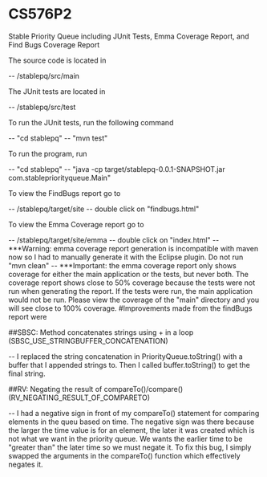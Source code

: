 # CS576P2
Stable Priority Queue including JUnit Tests, Emma Coverage Report, and Find Bugs Coverage Report

The source code is located in 

-- /stablepq/src/main

The JUnit tests are located in

-- /stablepq/src/test

To run the JUnit tests, run the following command

-- "cd stablepq"
-- "mvn test"

To run the program, run

-- "cd stablepq"
-- "java -cp target/stablepq-0.0.1-SNAPSHOT.jar com.stablepriorityqueue.Main"

To view the FindBugs report go to

-- /stablepq/target/site
-- double click on "findbugs.html"

To view the Emma Coverage report go to

-- /stablepq/target/site/emma
-- double click on "index.html"
-- ***Warning: emma coverage report generation is incompatible with maven now so I had to manually generate it with the Eclipse plugin.  Do not run "mvn clean"
-- ***Important: the emma coverage report only shows coverage for either the main application or the tests, but never both. The coverage report shows close to 50% coverage because the tests were not run when generating the report. If the tests were run, the main application would not be run. Please view the coverage of the "main" directory and you will see close to 100% coverage.
#Improvements made from the findBugs report were

##SBSC: Method concatenates strings using + in a loop (SBSC_USE_STRINGBUFFER_CONCATENATION)

-- I replaced the string concatenation in PriorityQueue.toString() with a buffer that I appended strings to. Then I called buffer.toString() to get the final string.

##RV: Negating the result of compareTo()/compare() (RV_NEGATING_RESULT_OF_COMPARETO)

-- I had a negative sign in front of my compareTo() statement for comparing elements in the queu based on time.  The negative sign was there because the larger the time value is for an element, the later it was created which is not what we want in the priority queue. We wants the earlier time to be "greater than" the later time so we must negate it.  To fix this bug, I simply swapped the arguments in the compareTo() function which effectively negates it.
